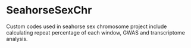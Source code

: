 # SeahorseSexChr
Custom codes used in seahorse sex chromosome project include calculating repeat percentage of each window, GWAS and transcriptome analysis.

